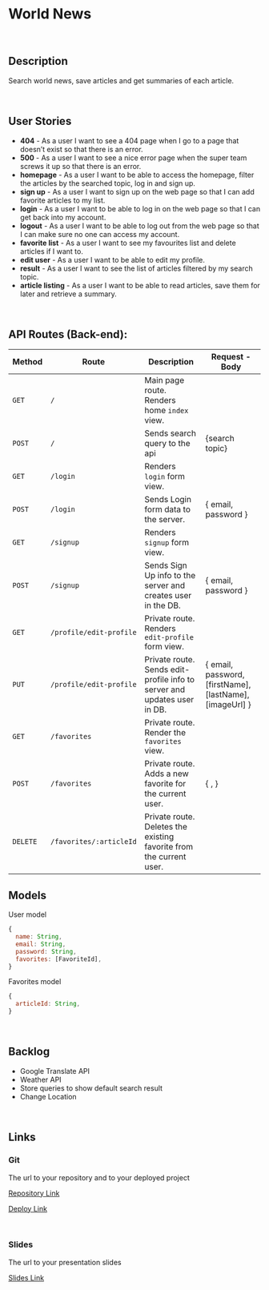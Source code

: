 # World News

<br>



## Description

Search world news, save articles and get summaries of each article. 



<br>

## User Stories

- **404** - As a user I want to see a 404 page when I go to a page that doesn’t exist so that there is an error.
- **500** - As a user I want to see a nice error page when the super team screws it up so that there is an error.
- **homepage** - As a user I want to be able to access the homepage, filter the articles by the searched topic, log in and sign up. 
- **sign up** - As a user I want to sign up on the web page so that I can add favorite articles to my list.
- **login** - As a user I want to be able to log in on the web page so that I can get back into my account.
- **logout** - As a user I want to be able to log out from the web page so that I can make sure no one can access my account.
- **favorite list** - As a user I want to see my favourites list and delete articles if I want to.
- **edit user** - As a user I want to be able to edit my profile.
- **result** - As a user I want to see the list of articles filtered by my search topic.
- **article listing** - As a user I want to be able to read articles, save them for later and retrieve a summary.



<br>



## API Routes (Back-end):



| **Method** | **Route**               | **Description**                                              | Request  - Body                                          |
| ---------- | ----------------------- | ------------------------------------------------------------ | -------------------------------------------------------- |
| `GET`      | `/`                     | Main page route.  Renders home `index` view.                 |                                                          |
| `POST`     | `/`                     | Sends search query to the api                                | {search topic}                                           |
| `GET`      | `/login`                | Renders `login` form view.                                   |                                                          |
| `POST`     | `/login`                | Sends Login form data to the server.                         | { email, password }                                      |
| `GET`      | `/signup`               | Renders `signup` form view.                                  |                                                          |
| `POST`     | `/signup`               | Sends Sign Up info to the server and creates user in the DB. | {  email, password  }                                    |
| `GET`      | `/profile/edit-profile` | Private route. Renders `edit-profile` form view.             |                                                          |
| `PUT`      | `/profile/edit-profile` | Private route. Sends edit-profile info to server and updates user in DB. | { email, password, [firstName], [lastName], [imageUrl] } |
| `GET`      | `/favorites`            | Private route. Render the `favorites` view.                  |                                                          |
| `POST`     | `/favorites`            | Private route. Adds a new favorite for the current user.     | { , }                                                    |
| `DELETE`   | `/favorites/:articleId` | Private route. Deletes the existing favorite from the current user. |                                                          |







## Models

User model

```javascript
{
  name: String,
  email: String,
  password: String,
  favorites: [FavoriteId],
}

```



Favorites model

```javascript
{
  articleId: String,
}

```



<br>



## Backlog

- Google Translate API
- Weather API
- Store queries to show default search result
- Change Location



<br>



## Links



### Git

The url to your repository and to your deployed project

[Repository Link]()

[Deploy Link]()



<br>



### Slides

The url to your presentation slides

[Slides Link](https://docs.google.com/presentation/d/1P5FIi0vHZBUcgUtmt1M4_lLCO5dwdJ4UOgtJa4ehGfk/edit?usp=sharing)